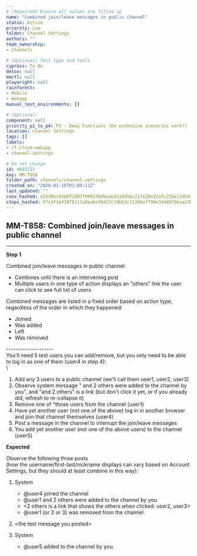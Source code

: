 ```yaml
---
# (Required) Ensure all values are filled up
name: "Combined join/leave messages in public channel"
status: Active
priority: Low
folder: Channel Settings
authors: ""
team_ownership: 
- Channels

# (Optional) Test type and tools
cypress: To Do
detox: null
mmctl: null
playwright: null
rainforest: 
- Mobile
- Webapp
manual_test_environments: []

# (Optional)
component: null
priority_p1_to_p4: P3 - Deep Functions (Do extensive scenarios work?)
location: Channel Settings
tags: []
labels: 
- rf-cloud-webapp
- channel-settings

# Do not change
id: 4035727
key: MM-T858
folder_path: channels/channel-settings
created_on: "2020-01-18T01:00:11Z"
last_updated: ""
case_hashed: 42630ac04b0f2807f80923bdbeebd310a5bc217e20e22afc233e12d5d3c1d007bc58887b656fe3f17bd2e69293a1d0ce
steps_hashed: 67e3f1b43878111a8eabe39422c34bb3c11268ef790e34489766aa1958b532c655810041cdf9c04f86a00f63f242378c
---
```


## MM-T858: Combined join/leave messages in public channel

---

**Step 1**

Combined join/leave messages in public channel:

- Combines until there is an intervening post
- Multiple users in one type of action displays an "others" link the user can click to see full list of users

Combined messages are listed in a fixed order based on action type, regardless of the order in which they happened:

- Joined
- Was added
- Left
- Was removed

\--------------------\
You'll need 5 test users you can add/remove, but you only need to be able to log in as one of them (user4 in step 4):\
\\

1. Add any 3 users to a public channel (we'll call them user1, user2, user3)
2. Observe system message " and 2 others were added to the channel by you", and "and 2 others" is a link (but don't click it yet, or if you already did, refresh to re-collapse it)
3. Remove one of ^those users from the channel (user1)
4. Have yet another user (not one of the above) log in in another browser and join that channel themselves (user4)
5. Post a message in the channel to interrupt the join/leave messages
6. You add yet another user (not one of the above users) to the channel (user5)

**Expected**

Observe the following three posts\
(how the username/first-last/nickname displays can vary based on Account Settings, but they should at least combine in this way):

1. System

   - @user4 joined the channel
   - @user1 and 2 others were added to the channel by you
   - <2 others is a link that shows the others when clicked: user2, user3>
   - @user1 (or 2 or 3) was removed from the channel.

2. \<the test message you posted>

3. System

   - @user5 added to the channel by you.
